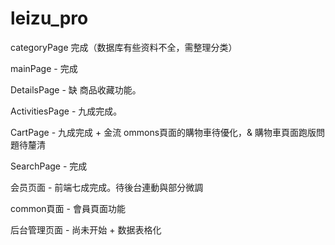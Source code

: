 # leizu_pro

categoryPage 完成（数据库有些资料不全，需整理分类）

mainPage - 完成

DetailsPage - 缺 商品收藏功能。 

ActivitiesPage - 九成完成。

CartPage  - 九成完成 + 金流  ommons頁面的購物車待優化，& 購物車頁面跑版問題待釐清

SearchPage - 完成

会员页面 - 前端七成完成。待後台連動與部分微調

common頁面 -  會員頁面功能

后台管理页面 - 尚未开始  + 数据表格化

